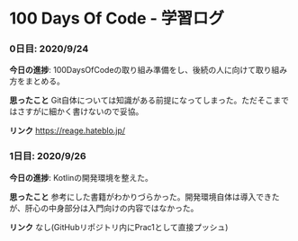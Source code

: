 # 100 Days Of Code - 学習ログ

### 0日目: 2020/9/24

**今日の進捗**: 100DaysOfCodeの取り組み準備をし、後続の人に向けて取り組み方をまとめる。

**思ったこと** Git自体については知識がある前提になってしまった。ただそこまではさすがに細かく書けないので妥協。

**リンク** https://reage.hateblo.jp/

### 1日目: 2020/9/26

**今日の進捗**: Kotlinの開発環境を整えた。

**思ったこと** 参考にした書籍がわかりづらかった。開発環境自体は導入できたが、肝心の中身部分は入門向けの内容ではなかった。

**リンク** なし(GitHubリポジトリ内にPrac1として直接プッシュ)
